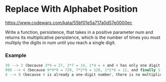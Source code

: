 # Replace With Alphabet Position

https://www.codewars.com/kata/55bf01e5a717a0d57e0000ec

Write a function, persistence, that takes in a positive parameter num and returns its multiplicative persistence, which is the number of times you must multiply the digits in num until you reach a single digit.

### Example

```javascript
39 --> 3 (because 3*9 = 27, 2*7 = 14, 1*4 = 4 and 4 has only one digit, there are 3 multiplications)
999 --> 4 (because 9*9*9 = 729, 7*2*9 = 126, 1*2*6 = 12, and finally 1*2 = 2, there are 4 multiplications)
4 --> 0 (because 4 is already a one-digit number, there is no multiplication)
```